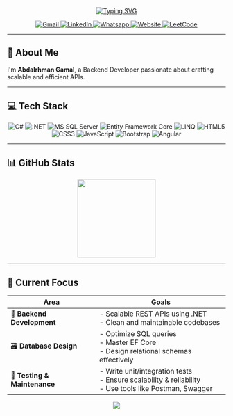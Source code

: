 <div align="center">
<a href="https://git.io/typing-svg" target="_blank"><img src="https://readme-typing-svg.herokuapp.com?font=Fira+Code&weight=500&size=22&duration=4000&pause=500&center=true&width=435&lines=Hi+there%2C+I'm+Abdalrhman+Gamal;Backend+Developer" alt="Typing SVG" /></a>
<p>
  <a href="mailto:abdalrhmangamal.dev@gmail.com" target="_blank">
    <img src="https://img.shields.io/badge/Gmail-D14836?style=for-the-badge&logo=gmail&logoColor=white" alt="Gmail"/>
  </a>
  <a  href="https://www.linkedin.com/in/abdalrhman-gamal/" target="_blank">
    <img src="https://img.shields.io/badge/LinkedIn-0077B5?style=for-the-badge&logo=linkedin&logoColor=white" alt="LinkedIn"/>
  </a>
  <a href="https://api.whatsapp.com/send/?phone=201040313631" target="_blank">
    <img src="https://img.shields.io/badge/Whatsapp-25D366?style=for-the-badge&logo=whatsapp&logoColor=white" alt="Whatsapp"/>
  </a>
  <a href="https://abdalrhman80.github.io/My-Portfolio/" target="_blank">
    <img src="https://img.shields.io/badge/Website-000000?style=for-the-badge&logo=About.me&logoColor=white" alt="Website"/>
  </a>
  <a href="https://leetcode.com/u/abdalrhman80/" target="_blank">
    <img src="https://img.shields.io/badge/LeetCode-000000?style=for-the-badge&logo=LeetCode&logoColor=" alt="LeetCode"/>
  </a>  
</p>

</div>

---

## 🚀 About Me

I'm **Abdalrhman Gamal**, a Backend Developer passionate about crafting scalable and efficient APIs.

---

## 💻 Tech Stack

<div align="center">

![C#](https://img.shields.io/badge/C%23-9d4a93?style=for-the-badge&logo=c-sharp&logoColor=white)
![.NET](https://img.shields.io/badge/.NET-512bd4?style=for-the-badge&logo=dotnet&logoColor=white)
![MS SQL Server](https://img.shields.io/badge/SQL%20Server-CC2927?style=for-the-badge&logo=microsoftsqlserver&logoColor=white)
![Entity Framework Core](https://img.shields.io/badge/EF_Core-8e2c9d?style=for-the-badge&logo=efcore&logoColor=white)
![LINQ](https://img.shields.io/badge/LINQ-239120?style=for-the-badge&logo=link&logoColor=white)
![HTML5](https://img.shields.io/badge/HTML5-E34F26?style=for-the-badge&logo=html5&logoColor=white)
![CSS3](https://img.shields.io/badge/CSS3-1572B6?style=for-the-badge&logo=css3&logoColor=white)
![JavaScript](https://img.shields.io/badge/JavaScript-F7DF1E?style=for-the-badge&logo=javascript&logoColor=black)
![Bootstrap](https://img.shields.io/badge/Bootstrap-563D7C?style=for-the-badge&logo=bootstrap&logoColor=white)
![Angular](https://img.shields.io/badge/Angular-DD0031?style=for-the-badge&logo=angular&logoColor=white)

</div>

---

## 📊 GitHub Stats

<div align="center">
  <img height="180em" src="https://github-readme-stats.vercel.app/api/top-langs/?username=abdalrhman80&layout=compact&theme=tokyonight&hide_border=true" />
</div>

---

## 🎯 Current Focus

<div align="center">

| Area | Goals |
|------|-------|
| 🧱 **Backend Development** | - Scalable REST APIs using .NET<br>- Clean and maintainable codebases |
| 🗃️ **Database Design** | - Optimize SQL queries<br>- Master EF Core<br>- Design relational schemas effectively |
| 🧪 **Testing & Maintenance** | - Write unit/integration tests<br>- Ensure scalability & reliability<br>- Use tools like Postman, Swagger |

</div>

<div align="center">
  <img src="https://capsule-render.vercel.app/api?type=waving&height=100&color=gradient&section=footer&reversal=true" />
</div>
